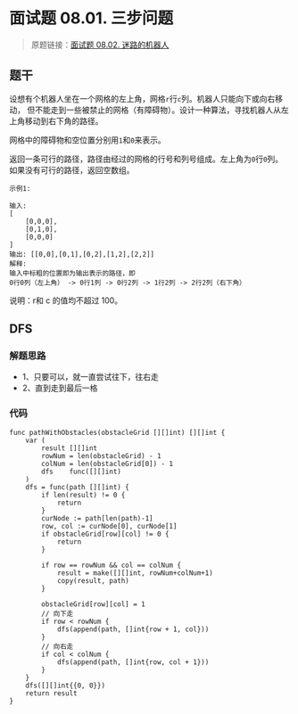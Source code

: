 # 面试题 08.01. 三步问题
> 原题链接：[面试题 08.02. 迷路的机器人](https://leetcode-cn.com/problems/robot-in-a-grid-lcci/)

## 题干
设想有个机器人坐在一个网格的左上角，网格``r``行``c``列。机器人只能向下或向右移动，
但不能走到一些被禁止的网格（有障碍物）。设计一种算法，寻找机器人从左上角移动到右下角的路径。

网格中的障碍物和空位置分别用``1``和``0``来表示。

返回一条可行的路径，路径由经过的网格的行号和列号组成。左上角为``0``行``0``列。如果没有可行的路径，返回空数组。
```
示例1:

输入:
[
    [0,0,0],
    [0,1,0],
    [0,0,0]
]
输出: [[0,0],[0,1],[0,2],[1,2],[2,2]]
解释: 
输入中标粗的位置即为输出表示的路径，即
0行0列（左上角） -> 0行1列 -> 0行2列 -> 1行2列 -> 2行2列（右下角）
```
说明：r和 c 的值均不超过 100。

## DFS
### 解题思路
+ 1、只要可以，就一直尝试往下，往右走
+ 2、直到走到最后一格
### 代码
```golang
func pathWithObstacles(obstacleGrid [][]int) [][]int {
	var (
		result [][]int
		rowNum = len(obstacleGrid) - 1
		colNum = len(obstacleGrid[0]) - 1
		dfs    func([][]int)
	)
	dfs = func(path [][]int) {
		if len(result) != 0 {
			return
		}
		curNode := path[len(path)-1]
		row, col := curNode[0], curNode[1]
		if obstacleGrid[row][col] != 0 {
			return
		}

		if row == rowNum && col == colNum {
			result = make([][]int, rowNum+colNum+1)
			copy(result, path)
		}

		obstacleGrid[row][col] = 1
		// 向下走
		if row < rowNum {
			dfs(append(path, []int{row + 1, col}))
		}
		// 向右走
		if col < colNum {
			dfs(append(path, []int{row, col + 1}))
		}
	}
	dfs([][]int{{0, 0}})
	return result
}
```
